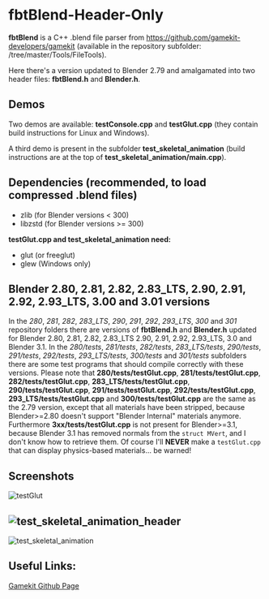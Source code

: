 # fbtBlend-Header-Only


**fbtBlend** is a C++ .blend file parser from https://github.com/gamekit-developers/gamekit (available in the repository subfolder: /tree/master/Tools/FileTools).

Here there's a version updated to Blender 2.79 and amalgamated into two header files: **fbtBlend.h** and **Blender.h**.


## Demos

Two demos are available: **testConsole.cpp** and **testGlut.cpp** (they contain build instructions for Linux and Windows).

A third demo is present in the subfolder **test_skeletal_animation** (build instructions are at the top of **test_skeletal_animation/main.cpp**).

## Dependencies (recommended, to load compressed .blend files)

* zlib (for Blender versions <  300)
* libzstd (for Blender versions >= 300)


**testGlut.cpp and test_skeletal_animation need:**

* glut (or freeglut)
* glew (Windows only)

## Blender 2.80, 2.81, 2.82, 2.83_LTS, 2.90, 2.91, 2.92, 2.93_LTS, 3.00 and 3.01 versions

In the *280*, *281*, *282*, *283_LTS*, *290*, *291*, *292*, *293_LTS*, *300* and *301* repository folders there are versions of **fbtBlend.h** and **Blender.h** updated for Blender 2.80, 2.81, 2.82, 2.83_LTS 2.90, 2.91, 2.92, 2.93_LTS, 3.0 and Blender 3.1.
In the *280/tests*, *281/tests*, *282/tests*, *283_LTS/tests*, *290/tests*, *291/tests*, *292/tests*, *293_LTS/tests*, *300/tests* and  *301/tests* subfolders there are some test programs that should compile correctly with these versions.
Please note that **280/tests/testGlut.cpp**, **281/tests/testGlut.cpp**, **282/tests/testGlut.cpp**, **283_LTS/tests/testGlut.cpp**, **290/tests/testGlut.cpp**, **291/tests/testGlut.cpp**, **292/tests/testGlut.cpp**, **293_LTS/tests/testGlut.cpp** and  **300/tests/testGlut.cpp** are the same as the 2.79 version, except that all materials have been stripped, because Blender>=2.80 doesn't support "Blender Internal" materials anymore.
Furthermore **3xx/tests/testGlut.cpp** is not present for Blender>=3.1, because Blender 3.1 has removed normals from the ```struct MVert```, and I don't know how to retrieve them.
Of course I'll **NEVER** make a ```testGlut.cpp``` that can display physics-based materials... be warned!

## Screenshots
![testGlut](./screenshots/testGlut.png)

![test_skeletal_animation_header](./screenshots/test_skeletal_animation_header.png)
-------------------------------------------------------------------------------------
![test_skeletal_animation](./screenshots/test_skeletal_animation.gif)


## Useful Links:
[Gamekit Github Page](https://github.com/gamekit-developers/gamekit)





